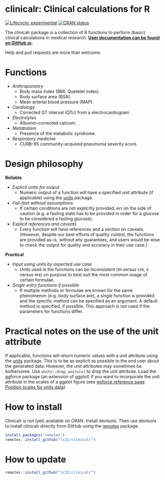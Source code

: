 # clinicalr: Clinical calculations for R

<!-- badges: start -->
[![Lifecycle: experimental](https://img.shields.io/badge/lifecycle-experimental-orange.svg)](https://www.tidyverse.org/lifecycle/#experimental)
[![CRAN status](https://www.r-pkg.org/badges/version/clinicalr)](https://CRAN.R-project.org/package=clinicalr)
<!-- badges: end -->

The clinicalr package is a collection of R functions to perform (basic) clinical calculations in medical research. **[User documentation can be found on GitHub.io](https://ls31.github.io/clinicalr/).** 

Help and pull requests are more than welcome.

# Functions

- *Anthropometry*
  - Body mass index (BMI, Quetelet index).
  - Body surface area (BSA).
  - Mean arterial blood pressure (MAP).
- *Cardiology*
  - Corrected QT interval (QTc) from a electrocardiogram.
- *Electrolytes*
  - Albumin-corrected calcium.
- *Metabolism*  
  - Presence of the metabolic syndrome.
- *Respiratory medicine*
  - CURB-65 community-acquired pneumonia severity score.

# Design philosophy

**Reliable**

- *Explicit units for output*
  - Numeric output of a function will have a specified unit attribute (if applicable) using the [units](https://r-quantities.github.io/units/) package. 
- *Fail-fast without assumptions*
  - If certain conditions are not explicitly provided, err on the side of caution (e.g. a fasting state has to be provided in order for a glucose to be considered a fasting glucose). 
- *Explicit references and caveats*
  - Every function will have references and a section on caveats. (However, despite our best efforts of quality control, the functions are provided as-is, without any guarantees, and users would be wise to check the output for quality and accuracy in their use case.)

**Practical**
  
- *Input using units by expected use case*
  - Units used in the functions can be inconsistent (m versus cm, s versus ms) on purpose to best suit the most common usage of certain formulae.
- *Single entry functions if possible*
  - If multiple methods or formulae are known for the same phenomenon (e.g. body surface are), a single function is provided and the specific method can be specified as an argument. A default method is specified, if possible. This approach is not used if the parameters for functions differ.

# Practical notes on the use of the unit attribute

If applicable, functions will return numeric values with a unit attribute using the [units](https://r-quantities.github.io/units/) package. This is to be as explicit as possible to the end user about the generated data. However, the unit attributes may sometimes be bothersome. Use `units::drop_units(x)` to drop the unit attribute. Load the ggforce package (an extension of ggplot) if you want to incorporate the unit attribute in the scales of a ggplot figure (see [ggforce reference page Position scales for units data](https://ggforce.data-imaginist.com/reference/scale_unit.html)).

# How to install

Clinicalr is not (yet) available on CRAN. Install devtools. Then use devtools to install clinicalr directly from GitHub using the [remotes](https://remotes.r-lib.org/) package.

```r
install.packages("remotes")
remotes::install_github("ls31/clinicalr")
```
# How to update

```r
remotes::install_github("lc31/clinicalr")
```
